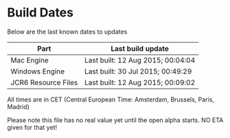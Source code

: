 # Build Dates

Below are the last known dates to updates

Part | Last build update
-----|-----
Mac Engine | Last built: 12 Aug 2015; 00:04:04
Windows Engine | Last built: 30 Jul 2015; 00:49:29
JCR6 Resource Files | Last built: 12 Aug 2015; 00:09:02
All times are in CET (Central European Time: Amsterdam, Brussels, Paris, Madrid)


Please note this file has no real value yet until the open alpha starts. NO ETA given for that yet!
